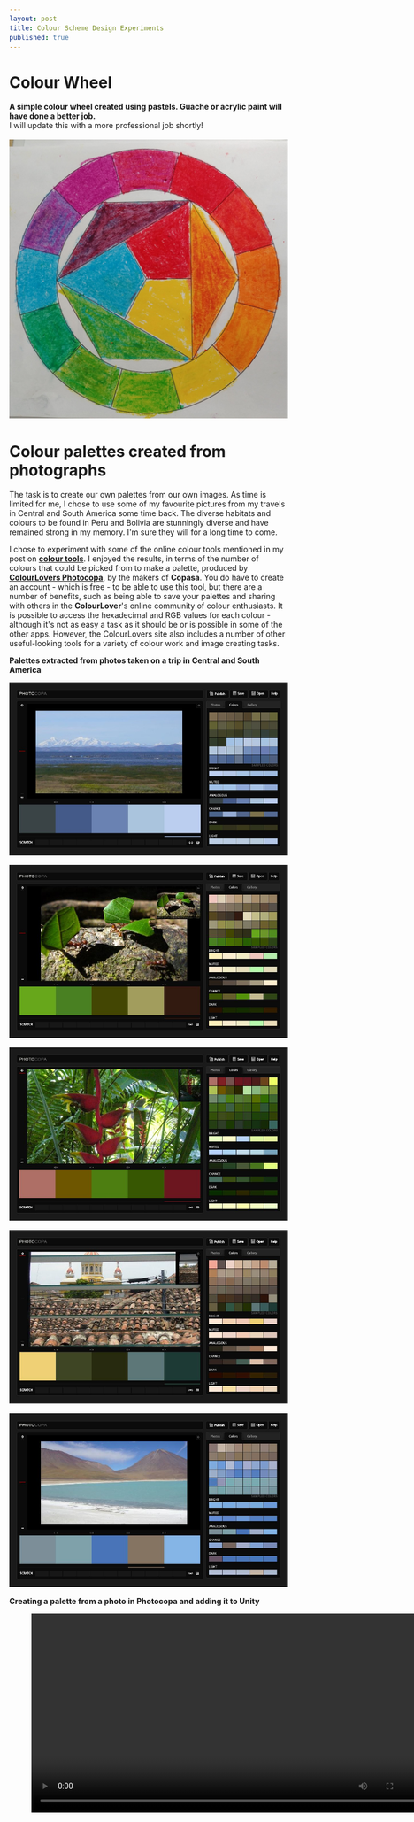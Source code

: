 ```yaml
---
layout: post
title: Colour Scheme Design Experiments
published: true
---
```


# Colour Wheel

**A simple colour wheel created using pastels. Guache or acrylic paint will have done a better job.**<br>
I will update this with a more professional job shortly!
<br><br>
![colour-wheel-1](\images\colour-wheel-1.jpg)

# Colour palettes created from photographs

The task is to create our own palettes from our own images. As time is limited for me, I chose to use some of my favourite pictures from my travels in Central and South America some time back. The diverse habitats and colours to be found in Peru and Bolivia are stunningly diverse and have remained strong in my memory. I'm sure they will for a long time to come.

I chose to experiment with some of the online colour tools mentioned in my post on [**colour tools**](/2020/02/19/colour-scheme-design-apps.html). I enjoyed the results, in terms of the number of colours that could be picked from to make a palette, produced by **[ColourLovers Photocopa](https://www.colourlovers.com/photocopa)**, by the makers of **Copasa**. You do have to create an account - which is free - to be able to use this tool, but there are a number of benefits, such as being able to save your palettes and sharing with others in the **ColourLover**'s online community of colour enthusiasts. It is possible to access the hexadecimal and RGB values for each colour - although it's not as easy a task as it should be or is possible in some of the other apps. However, the ColourLovers site also includes a number of other useful-looking tools for a variety of colour work and image creating tasks.

**Palettes extracted from photos taken on a trip in Central and South America**  

<!-- ![palette-image-1](\images\palette-1-image.jpg) -->
![palette-1](\images\palette-1.jpg)

<!-- ![palette-image-2](\images\palette-2-image.jpg) -->
![palette-2](\images\palette-2.jpg)

<!-- ![palette-image-3](\images\palette-3-image.jpg) -->
![palette-3](\images\palette-3.jpg)

<!-- ![palette-image-5](\images\palette-5-image.jpg) -->
![palette-5b](\images\palette-5b.jpg)

<!-- ![palette-image-7](\images\palette-7-image.jpg) -->
<!-- ![palette-7](\images\palette-7.jpg) -->

<!-- ![palette-image-13](\images\palette-13-image.jpg) -->
<!-- ![palette-13](\images\palette-13.jpg) -->

<!-- ![palette-image-19](\images\palette-19-image.jpg) -->
<!-- ![palette-19](\images\palette-19.jpg) -->

<!-- ![palette-image-20](\images\palette-20-image.jpg) -->
![palette-20](\images\palette-20.jpg)


**Creating a palette from a photo in Photocopa and adding it to Unity**
<figure class="video_container">
  <video style="width:720px;" autoplay loop>
    <source src="\media\playing-with-palettes.mp4" type="video/mp4">
    Woops! Your browser does not support the HTML5 video tag.
  </video>
</figure>
